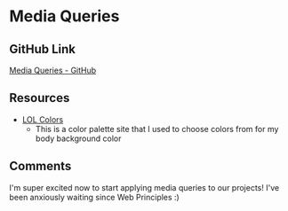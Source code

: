 # Media Queries 

## GitHub Link
[Media Queries - GitHub](https://github.com/BlueAya/hw_mq_maramara_angelo)

## Resources
- [LOL Colors](http://www.lolcolors.com/)
	- This is a color palette site that I used to choose colors from for my body background color

## Comments
I'm super excited now to start applying media queries to our projects! I've been anxiously waiting since Web Principles :)
